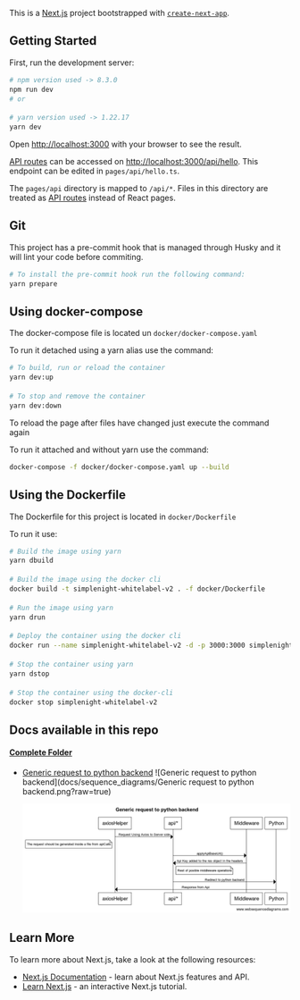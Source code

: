 This is a [Next.js](https://nextjs.org/) project bootstrapped with [`create-next-app`](https://github.com/vercel/next.js/tree/canary/packages/create-next-app).

## Getting Started

First, run the development server:

```bash
# npm version used -> 8.3.0
npm run dev
# or

# yarn version used -> 1.22.17
yarn dev
```

Open [http://localhost:3000](http://localhost:3000) with your browser to see the result.

[API routes](https://nextjs.org/docs/api-routes/introduction) can be accessed on [http://localhost:3000/api/hello](http://localhost:3000/api/hello). This endpoint can be edited in `pages/api/hello.ts`.

The `pages/api` directory is mapped to `/api/*`. Files in this directory are treated as [API routes](https://nextjs.org/docs/api-routes/introduction) instead of React pages.

## Git

This project has a pre-commit hook that is managed through Husky and it will lint your code before commiting. 

```bash
# To install the pre-commit hook run the following command:
yarn prepare
```

## Using docker-compose

The docker-compose file is located un `docker/docker-compose.yaml`

To run it detached using a yarn alias use the command:

```bash
# To build, run or reload the container
yarn dev:up

# To stop and remove the container
yarn dev:down
```

To reload the page after files have changed just execute the command again

To run it attached and without yarn use the command:

```bash
docker-compose -f docker/docker-compose.yaml up --build
```

## Using the Dockerfile

The Dockerfile for this project is located in `docker/Dockerfile`

To run it use:

```bash
# Build the image using yarn
yarn dbuild

# Build the image using the docker cli
docker build -t simplenight-whitelabel-v2 . -f docker/Dockerfile

# Run the image using yarn
yarn drun

# Deploy the container using the docker cli
docker run --name simplenight-whitelabel-v2 -d -p 3000:3000 simplenight-whitelabel-v2

# Stop the container using yarn
yarn dstop

# Stop the container using the docker-cli
docker stop simplenight-whitelabel-v2
```

## Docs available in this repo

#### [Complete Folder](docs)

- [Generic request to python backend](docs/sequence_diagrams/genericRequestToBackend.txt)
  ![Generic request to python backend](docs/sequence_diagrams/Generic request to python backend.png?raw=true)


  ![Generic request to python backend](docs/sequence_diagrams/Generic%20request%20to%20python%20backend.png)

## Learn More

To learn more about Next.js, take a look at the following resources:

- [Next.js Documentation](https://nextjs.org/docs) - learn about Next.js features and API.
- [Learn Next.js](https://nextjs.org/learn) - an interactive Next.js tutorial.
